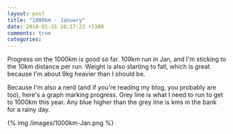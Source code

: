 ```yaml
---
layout: post
title: "1000km - January"
date: 2014-01-31 10:17:23 +1100
comments: true
categories: 
---
```

Progress on the 1000km is good so far. 109km run in Jan, and I'm sticking to the 10km distance per run. Weight is also starting to fall, which is great because I'm about 9kg heavier than I should be.

Because I'm also a nerd (and if you're reading my blog, you probably are too), here's a graph marking progress. Grey line is what I need to run to get to 1000km this year. Any blue higher than the grey line is kms in the bank for a rainy day.

{% img /images/1000km-Jan.png %}
